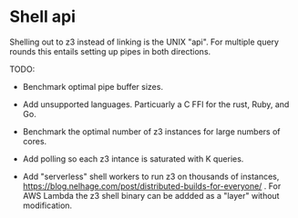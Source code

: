 # Shell api

Shelling out to z3 instead of linking is the UNIX "api". For multiple query rounds this entails setting up pipes in both directions.

TODO:

* Benchmark optimal pipe buffer sizes.

* Add unsupported languages. Particuarly a C FFI for the rust, Ruby, and Go.

* Benchmark the optimal number of z3 instances for large numbers of cores.

* Add polling so each z3 intance is saturated with K queries.

* Add "serverless" shell workers to run z3 on thousands of instances, https://blog.nelhage.com/post/distributed-builds-for-everyone/ . For AWS Lambda the z3 shell binary can be addded as a "layer" without modification. 




